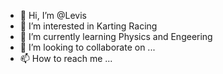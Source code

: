 - 👋 Hi, I’m @Levis
- 👀 I’m interested in Karting Racing
- 🌱 I’m currently learning Physics and Engeering
- 💞️ I’m looking to collaborate on ...
- 📫 How to reach me ...

<!---
Levis/Levis is a ✨ special ✨ repository because its `README.md` (this file) appears on your GitHub profile.
You can click the Preview link to take a look at your changes.
--->

